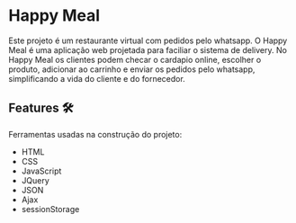 # Happy Meal
Este projeto é um restaurante virtual com pedidos pelo whatsapp. O Happy Meal é uma aplicação web projetada para faciliar o sistema de delivery. No Happy Meal os clientes podem checar o cardapio online, escolher o produto, adicionar ao carrinho e enviar os pedidos pelo whatsapp, simplificando a vida do cliente e do fornecedor.

## Features :hammer_and_wrench:
Ferramentas usadas na construção do projeto:
- HTML
- CSS
- JavaScript
- JQuery
- JSON
- Ajax
- sessionStorage

